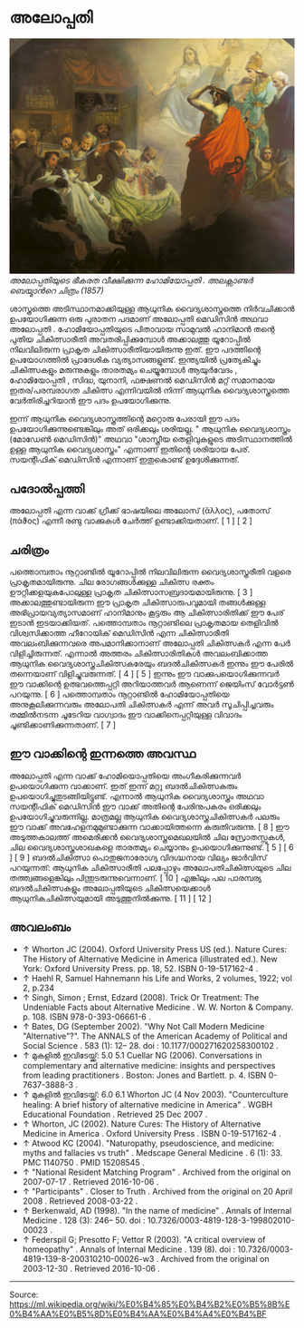 # അലോപ്പതി

![](../../images/eccba1e629ee2b27.jpg)
*അലോപ്പതിയുടെ ഭീകരത വീക്ഷിക്കുന്ന ഹോമിയോപ്പതി . അലക്സാണ്ടർ ബെയ്മാൻറെ ചിത്രം (1857)*

ശാസ്ത്രത്തെ അടിസ്ഥാനമാക്കിയുള്ള ആധുനിക വൈദ്യശാസ്ത്രത്തെ നിർവചിക്കാൻ ഉപയോഗിക്കുന്ന ഒരു പുരാതന പദമാണ് അലോപ്പതി മെഡിസിൻ അഥവാ അലോപ്പതി . ഹോമിയോപ്പതിയുടെ പിതാവായ സാമുവൽ ഹാനിമാൻ തന്റെ പുതിയ ചികിത്സാരീതി അവതരിപ്പിക്കുമ്പോൾ അക്കാലത്തു യൂറോപ്പിൽ നിലവിലിരുന്ന പ്രാകൃത ചികിത്സാരീതിയായിരുന്നു ഇത്. ഈ പദത്തിന്റെ ഉപയോഗത്തിൽ പ്രാദേശിക വ്യത്യാസങ്ങളുണ്ട്. ഇന്ത്യയിൽ പ്രത്യേകിച്ചും ചികിത്സകളും മരുന്നുകളും താരതമ്യം ചെയ്യുമ്പോൾ ആയുർവേദം , ഹോമിയോപ്പതി , സിദ്ധ, യുനാനി, ഫങ്ക്ഷണൽ മെഡിസിൻ മറ്റ് സമാനമായ ഇതര/പരമ്പരാഗത ചികിത്സ എന്നിവയിൽ നിന്ന് ആധുനിക വൈദ്യശാസ്ത്രത്തെ വേർതിരിച്ചറിയാൻ ഈ പദം ഉപയോഗിക്കുന്നു.

ഇന്ന് ആധുനിക വൈദ്യശാസ്ത്രത്തിന്റെ മറ്റൊരു പേരായി ഈ പദം ഉപയോഗിക്കുന്നുണ്ടെങ്കിലും അത് ഒരിക്കലും ശരിയല്ല. " ആധുനിക വൈദ്യശാസ്ത്രം (മോഡേൺ മെഡിസിൻ)" അഥവാ "ശാസ്ത്രീയ തെളിവുകളുടെ അടിസ്ഥാനത്തിൽ ഉള്ള ആധുനിക വൈദ്യശാസ്ത്രം" എന്നാണ് ഇതിന്റെ ശരിയായ പേര്. സയന്റിഫിക് മെഡിസിൻ എന്നാണ് ഇതുകൊണ്ട് ഉദ്ദേശിക്കുന്നത്.

## പദോൽപ്പത്തി

അലോപ്പതി എന്ന വാക്ക് ഗ്രീക്ക് ഭാഷയിലെ അലോസ് (ἄλλος), പതോസ് (πάϑος) എന്നീ രണ്ടു വാക്കുകൾ ചേർത്ത് ഉണ്ടാക്കിയതാണ്. [ 1 ] [ 2 ]

## ചരിത്രം

പത്തൊമ്പതാം നൂറ്റാണ്ടിൽ യൂറോപ്പിൽ നിലവിലിരുന്ന വൈദ്യശാസ്ത്രരീതി വളരെ പ്രാകൃതമായിരുന്നു. ചില രോഗങ്ങൾക്കുള്ള ചികിത്സ രക്തം ഊറ്റിക്കളയുകപോലുള്ള പ്രാകൃത ചികിത്സാസബ്രദായമായിരുന്നു. [ 3 ] അക്കാലത്തുണ്ടായിരുന്ന ഈ പ്രാകൃത ചികിത്സാരുപവുമായി തങ്ങൾക്കുള്ള അഭിപ്രായവ്യത്യാസമാണ് ഹാനിമാനും കൂട്ടരും ആ ചികിത്സാരിതിക്ക് ഈ പേര് ഇടാൻ ഇടയാക്കിയത്. പത്തൊമ്പതാം നൂറ്റാണ്ടിലെ പ്രാകൃതമായ തെളിവിൽ വിശ്വസിക്കാത്ത ഹീറോയിക് മെഡിസിൻ എന്ന ചികിത്സാരീതി അവലംബിക്കുന്നവരെ അപമാനിക്കാനാണ് അലോപ്പതി ചികിത്സകർ എന്ന പേർ വിളിച്ചിരുന്നത്. എന്നാൽ അത്തരം ചികിത്സാരിതികൾ അവലംബിക്കാത്ത ആധുനിക വൈദ്യശാസ്ത്രചികിത്സകരേയും ബദൽചികിത്സകർ ഇന്നും ഈ പേരിൽ തന്നെയാണ് വിളിച്ചുവരുന്നത്. [ 4 ] [ 5 ] ഇന്നും ഈ വാക്കുപയൊഗിക്കുന്നവർ ഈ വാക്കിന്റെ ഉത്ഭവത്തെപ്പറ്റി അറിയാത്തവർ ആണെന്ന് ജെയിംസ് വോർട്ടൺ പറയുന്നു. [ 6 ] പത്തൊമ്പതാം നൂറ്റാണ്ടിൽ ഹോമിയോപ്പതിയെ അനുകൂലിക്കുന്നവരും അലോപതി ചികിത്സകർ എന്ന് അവർ സൂചിപ്പിച്ചവരും തമ്മിൽനടന്ന ചൂടേറിയ വാഗ്വാദം ഈ വാക്കിനെപ്പറ്റിയുള്ള വിവാദം ചൂണ്ടിക്കാണിക്കുന്നതാണ്. [ 7 ]

## ഈ വാക്കിന്റെ ഇന്നത്തെ അവസ്ഥ

അലോപ്പതി എന്ന വാക്ക് ഹോമിയൊപ്പതിയെ അംഗീകരിക്കുന്നവർ ഉപയൊഗിക്കുന്ന വാക്കാണ്. ഇത് ഇന്ന് മറ്റു ബദൽചികിത്സകരും ഉപയൊഗിച്ചുതുടങ്ങിയിട്ടുണ്ട്. എന്നാൽ ആധുനിക വൈദ്യശാസ്ത്രം അഥവാ സയന്റിഫിക് മെഡിസിൻ ഈ വാക്ക് അതിന്റെ പേരിനുപകരം ഒരിക്കലും ഉപയോഗിച്ചുവരുന്നില്ല. മാത്രമല്ല ആധുനിക വൈദ്യശാസ്ത്രചികിത്സകർ പലരും ഈ വാക്ക് അവഹേളനമുമുണ്ടാക്കുന്ന വാക്കായിത്തന്നെ കരുതിവരുന്നു. [ 8 ] ഈ അടുത്തകാലത്ത് അമെരിക്കൻ വൈദ്യശാസ്ത്രമെഖലയിൽ ചില സ്രോതസ്സുകൾ, ചില വൈദ്യശാസ്ത്രശാഖകളെ താരതമ്യം ചെയ്യാനും ഉപയൊഗിക്കുന്നുണ്ട്. [ 5 ] [ 6 ] [ 9 ] ബദൽചികിത്സാ പൊതുജനാരോഗ്യ വിദഗ്ദ്ധനായ വില്യം ജാർവിസ് പറയുന്നത്: ആധുനിക ചികിത്സാരീതി പലപ്പോഴും അലോപതിചികിത്സയുടെ ചില തത്ത്വങ്ങളെങ്കിലും പിന്തുടരുന്നുവെന്നാണ്. [ 10 ] എങ്കിലും പല പാരമ്പര്യ ബദൽചികിത്സകളും അലോപ്പതിയുടെ ചികിത്സയെക്കാൾ ആധുനികചികിത്സയുമായി അടുത്തുനിൽക്കുന്നു. [ 11 ] [ 12 ]

## അവലംബം

- ↑ Whorton JC (2004). Oxford University Press US (ed.). Nature Cures: The History of Alternative Medicine in America (illustrated ed.). New York: Oxford University Press. pp. 18, 52. ISBN 0-19-517162-4 .
- ↑ Haehl R, Samuel Hahnemann his Life and Works, 2 volumes, 1922; vol 2, p.234
- ↑ Singh, Simon ; Ernst, Edzard (2008). Trick Or Treatment: The Undeniable Facts about Alternative Medicine . W. W. Norton & Company. p. 108. ISBN 978-0-393-06661-6 .
- ↑ Bates, DG (September 2002). "Why Not Call Modern Medicine "Alternative"?". The ANNALS of the American Academy of Political and Social Science . 583 (1): 12– 28. doi : 10.1177/000271620258300102 .
- ↑ മുകളിൽ ഇവിടേയ്ക്ക്: 5.0 5.1 Cuellar NG (2006). Conversations in complementary and alternative medicine: insights and perspectives from leading practitioners . Boston: Jones and Bartlett. p. 4. ISBN 0-7637-3888-3 .
- ↑ മുകളിൽ ഇവിടേയ്ക്ക്: 6.0 6.1 Whorton JC (4 Nov 2003). "Counterculture healing: A brief history of alternative medicine in America" . WGBH Educational Foundation . Retrieved 25 Dec 2007 .
- ↑ Whorton, JC (2002). Nature Cures: The History of Alternative Medicine in America . Oxford University Press . ISBN 0-19-517162-4 .
- ↑ Atwood KC (2004). "Naturopathy, pseudoscience, and medicine: myths and fallacies vs truth" . Medscape General Medicine . 6 (1): 33. PMC 1140750 . PMID 15208545 .
- ↑ "National Resident Matching Program" . Archived from the original on 2007-07-17 . Retrieved 2016-10-06 .
- ↑ "Participants" . Closer to Truth . Archived from the original on 20 April 2008 . Retrieved 2008-03-22 .
- ↑ Berkenwald, AD (1998). "In the name of medicine" . Annals of Internal Medicine . 128 (3): 246– 50. doi : 10.7326/0003-4819-128-3-199802010-00023 .
- ↑ Federspil G; Presotto F; Vettor R (2003). "A critical overview of homeopathy" . Annals of Internal Medicine . 139 (8). doi : 10.7326/0003-4819-139-8-200310210-00026-w3 . Archived from the original on 2003-12-30 . Retrieved 2016-10-06 .

---
Source: https://ml.wikipedia.org/wiki/%E0%B4%85%E0%B4%B2%E0%B5%8B%E0%B4%AA%E0%B5%8D%E0%B4%AA%E0%B4%A4%E0%B4%BF
